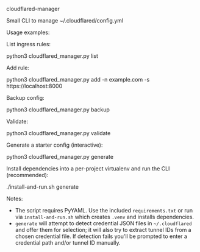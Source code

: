 cloudflared-manager

Small CLI to manage ~/.cloudflared/config.yml

Usage examples:

List ingress rules:

  python3 cloudflared_manager.py list

Add rule:

  python3 cloudflared_manager.py add -n example.com -s https://localhost:8000

Backup config:

  python3 cloudflared_manager.py backup

Validate:

  python3 cloudflared_manager.py validate

Generate a starter config (interactive):

  python3 cloudflared_manager.py generate

Install dependencies into a per-project virtualenv and run the CLI (recommended):

  ./install-and-run.sh generate

Notes:

- The script requires PyYAML. Use the included `requirements.txt` or run via `install-and-run.sh` which creates `.venv` and installs dependencies.
- `generate` will attempt to detect credential JSON files in `~/.cloudflared` and offer them for selection; it will also try to extract tunnel IDs from a chosen credential file. If detection fails you'll be prompted to enter a credential path and/or tunnel ID manually.
